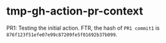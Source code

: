 # tmp-gh-action-pr-context

PR1: Testing the initial action.
FTR, the hash of `PR1 commit1` is `876f123f51efe07e99c87209fe5f01692b37b099`.
